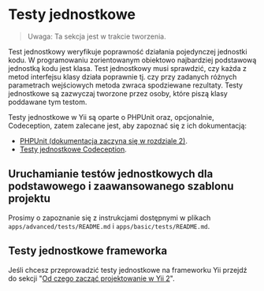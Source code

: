 Testy jednostkowe
=================

> Uwaga: Ta sekcja jest w trakcie tworzenia.

Test jednostkowy weryfikuje poprawność działania pojedynczej jednostki kodu. W programowaniu zorientowanym obiektowo 
najbardziej podstawową jednostką kodu jest klasa. Test jednostkowy musi sprawdzić, czy każda z metod interfejsu klasy działa poprawnie tj. czy przy 
zadanych różnych parametrach wejściowych metoda zwraca spodziewane rezultaty.
Testy jednostkowe są zazwyczaj tworzone przez osoby, które piszą klasy poddawane tym testom.

Testy jednostkowe w Yii są oparte o PHPUnit oraz, opcjonalnie, Codeception, zatem zalecane jest, aby zapoznać się z ich dokumentacją:

- [PHPUnit (dokumentacja zaczyna się w rozdziale 2)](http://phpunit.de/manual/current/en/writing-tests-for-phpunit.html).
- [Testy jednostkowe Codeception](http://codeception.com/docs/05-UnitTests).

Uruchamianie testów jednostkowych dla podstawowego i zaawansowanego szablonu projektu
-------------------------------------------------------------------------------------

Prosimy o zapoznanie się z instrukcjami dostępnymi w plikach `apps/advanced/tests/README.md` i `apps/basic/tests/README.md`.

Testy jednostkowe frameworka
----------------------------

Jeśli chcesz przeprowadzić testy jednostkowe na frameworku Yii przejdź do sekcji 
"[Od czego zacząć projektowanie w Yii 2](https://github.com/yiisoft/yii2/blob/master/docs/internals/getting-started.md)".
